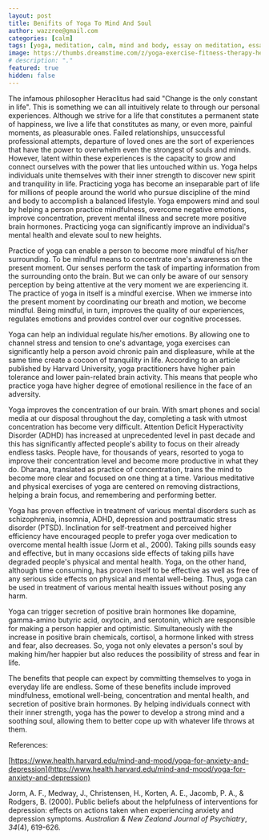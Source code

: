 ```yaml
---
layout: post
title: Benifits of Yoga To Mind And Soul  
author: wazzree@gmail.com
categories: [calm]
tags: [yoga, meditation, calm, mind and body, essay on meditation, essay on yoga, yoga benifits]
image: https://thumbs.dreamstime.com/z/yoga-exercise-fitness-therapy-healthy-stretch-yoga-poses-woman-treatment-stretching-exercises-meditation-yoga-exercising-142245898.jpg
# description: "."
featured: true
hidden: false
---
```

The infamous philosopher Heraclitus had said &quot;Change is the only constant in life&quot;. This is something we can all intuitively relate to through our personal experiences. Although we strive for a life that constitutes a permanent state of happiness, we live a life that constitutes as many, or even more, painful moments, as pleasurable ones. Failed relationships, unsuccessful professional attempts, departure of loved ones are the sort of experiences that have the power to overwhelm even the strongest of souls and minds. However, latent within these experiences is the capacity to grow and connect ourselves with the power that lies untouched within us. Yoga helps individuals unite themselves with their inner strength to discover new spirit and tranquility in life. Practicing yoga has become an inseparable part of life for millions of people around the world who pursue discipline of the mind and body to accomplish a balanced lifestyle. Yoga empowers mind and soul by helping a person practice mindfulness, overcome negative emotions, improve concentration, prevent mental illness and secrete more positive brain hormones. Practicing yoga can significantly improve an individual&#39;s mental health and elevate soul to new heights.

Practice of yoga can enable a person to become more mindful of his/her surrounding. To be mindful means to concentrate one&#39;s awareness on the present moment. Our senses perform the task of imparting information from the surrounding onto the brain. But we can only be aware of our sensory perception by being attentive at the very moment we are experiencing it. The practice of yoga in itself is a mindful exercise. When we immerse into the present moment by coordinating our breath and motion, we become mindful. Being mindful, in turn, improves the quality of our experiences, regulates emotions and provides control over our cognitive processes.

Yoga can help an individual regulate his/her emotions. By allowing one to channel stress and tension to one&#39;s advantage, yoga exercises can significantly help a person avoid chronic pain and displeasure, while at the same time create a cocoon of tranquility in life. According to an article published by Harvard University, yoga practitioners have higher pain tolerance and lower pain-related brain activity. This means that people who practice yoga have higher degree of emotional resilience in the face of an adversity.

Yoga improves the concentration of our brain. With smart phones and social media at our disposal throughout the day, completing a task with utmost concentration has become very difficult. Attention Deficit Hyperactivity Disorder (ADHD) has increased at unprecedented level in past decade and this has significantly affected people&#39;s ability to focus on their already endless tasks. People have, for thousands of years, resorted to yoga to improve their concentration level and become more productive in what they do. Dharana, translated as practice of concentration, trains the mind to become more clear and focused on one thing at a time. Various meditative and physical exercises of yoga are centered on removing distractions, helping a brain focus, and remembering and performing better.

Yoga has proven effective in treatment of various mental disorders such as schizophrenia, insomnia, ADHD, depression and posttraumatic stress disorder (PTSD). Inclination for self-treatment and perceived higher efficiency have encouraged people to prefer yoga over medication to overcome mental health issue (Jorm et al., 2000). Taking pills sounds easy and effective, but in many occasions side effects of taking pills have degraded people&#39;s physical and mental health. Yoga, on the other hand, although time consuming, has proven itself to be effective as well as free of any serious side effects on physical and mental well-being. Thus, yoga can be used in treatment of various mental health issues without posing any harm.

Yoga can trigger secretion of positive brain hormones like dopamine, gamma-amino butyric acid, oxytocin, and serotonin, which are responsible for making a person happier and optimistic. Simultaneously with the increase in positive brain chemicals, cortisol, a hormone linked with stress and fear, also decreases. So, yoga not only elevates a person&#39;s soul by making him/her happier but also reduces the possibility of stress and fear in life.

The benefits that people can expect by committing themselves to yoga in everyday life are endless. Some of these benefits include improved mindfulness, emotional well-being, concentration and mental health, and secretion of positive brain hormones. By helping individuals connect with their inner strength, yoga has the power to develop a strong mind and a soothing soul, allowing them to better cope up with whatever life throws at them.

References:

[https://www.health.harvard.edu/mind-and-mood/yoga-for-anxiety-and-depression](https://www.health.harvard.edu/mind-and-mood/yoga-for-anxiety-and-depression)

Jorm, A. F., Medway, J., Christensen, H., Korten, A. E., Jacomb, P. A., &amp; Rodgers, B. (2000). Public beliefs about the helpfulness of interventions for depression: effects on actions taken when experiencing anxiety and depression symptoms. _Australian &amp; New Zealand Journal of Psychiatry_, _34_(4), 619-626.

